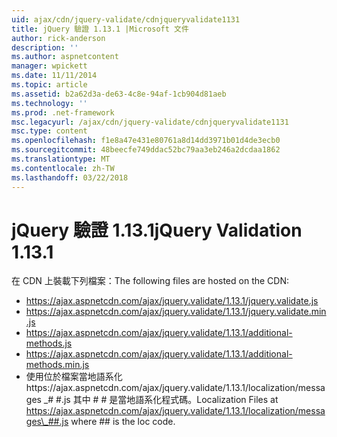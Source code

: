 ```yaml
---
uid: ajax/cdn/jquery-validate/cdnjqueryvalidate1131
title: jQuery 驗證 1.13.1 |Microsoft 文件
author: rick-anderson
description: ''
ms.author: aspnetcontent
manager: wpickett
ms.date: 11/11/2014
ms.topic: article
ms.assetid: b2a62d3a-de63-4c8e-94af-1cb904d81aeb
ms.technology: ''
ms.prod: .net-framework
msc.legacyurl: /ajax/cdn/jquery-validate/cdnjqueryvalidate1131
msc.type: content
ms.openlocfilehash: f1e8a47e431e80761a8d14dd3971b01d4de3ecb0
ms.sourcegitcommit: 48beecfe749ddac52bc79aa3eb246a2dcdaa1862
ms.translationtype: MT
ms.contentlocale: zh-TW
ms.lasthandoff: 03/22/2018
---
```

<a name="jquery-validation-1131"></a><span data-ttu-id="f8c53-102">jQuery 驗證 1.13.1</span><span class="sxs-lookup"><span data-stu-id="f8c53-102">jQuery Validation 1.13.1</span></span>
====================
<span data-ttu-id="f8c53-103">在 CDN 上裝載下列檔案：</span><span class="sxs-lookup"><span data-stu-id="f8c53-103">The following files are hosted on the CDN:</span></span>

- https://ajax.aspnetcdn.com/ajax/jquery.validate/1.13.1/jquery.validate.js
- https://ajax.aspnetcdn.com/ajax/jquery.validate/1.13.1/jquery.validate.min.js
- https://ajax.aspnetcdn.com/ajax/jquery.validate/1.13.1/additional-methods.js
- https://ajax.aspnetcdn.com/ajax/jquery.validate/1.13.1/additional-methods.min.js
- <span data-ttu-id="f8c53-104">使用位於檔案當地語系化https://ajax.aspnetcdn.com/ajax/jquery.validate/1.13.1/localization/messages \_# #.js 其中 # # 是當地語系化程式碼。</span><span class="sxs-lookup"><span data-stu-id="f8c53-104">Localization Files at https://ajax.aspnetcdn.com/ajax/jquery.validate/1.13.1/localization/messages\_##.js where ## is the loc code.</span></span>
